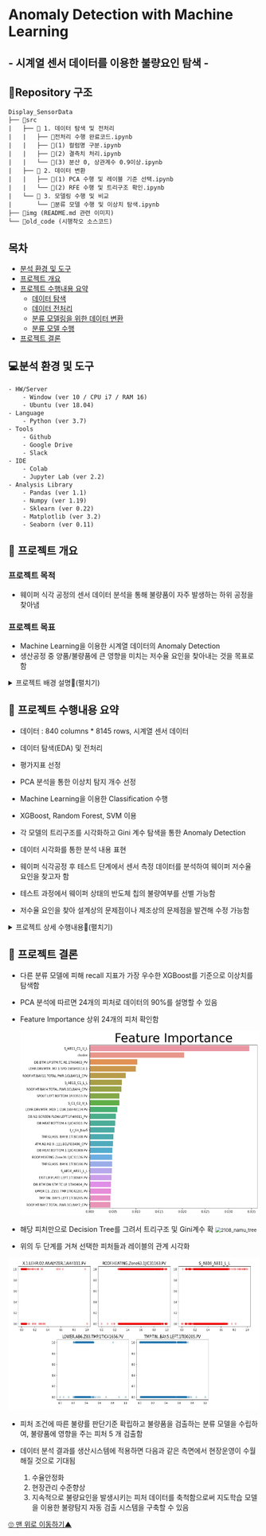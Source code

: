 # Anomaly Detection with Machine Learning
## - 시계열 센서 데이터를 이용한 불량요인 탐색 -

## 📁Repository 구조
```
Display_SensorData
├── 📁src 
|	├── 📁 1. 데이터 탐색 및 전처리
|	|	├── 📃전처리 수행 완료코드.ipynb
|	|	├── 📃(1) 컬럼명 구분.ipynb
|	|	├── 📃(2) 결측치 처리.ipynb
|	|	└── 📃(3) 분산 0, 상관계수 0.9이상.ipynb
|	├── 📁 2. 데이터 변환
|	|	├── 📃(1) PCA 수행 및 레이블 기준 선택.ipynb
|	|	└── 📃(2) RFE 수행 및 트리구조 확인.ipynb
|	└── 📁 3. 모델링 수행 및 비교
|	 	└── 📃분류 모델 수행 및 이상치 탐색.ipynb
├── 📁img (README.md 관련 이미지) 
└── 📁old_code (시행착오 소스코드)
```

## 목차


  * [분석 환경 및 도구](#분석-환경-및-도구)
  * [프로젝트 개요](#프로젝트-개요)
  * [프로젝트 수행내용 요약](#프로젝트-수행내용-요약)
      * [데이터 탐색](#데이터-탐색)
      * [데이터 전처리](#데이터-전처리)
      * [분류 모델링을 위한 데이터 변환](#분류-모델링을-위한-데이터-변환)
      * [분류 모델 수행](#분류-모델-수행)
  * [프로젝트 결론](#프로젝트-결론)





## 💻분석 환경 및 도구

```
- HW/Server
	- Window (ver 10 / CPU i7 / RAM 16)
	- Ubuntu (ver 18.04)
- Language
	- Python (ver 3.7)
- Tools
	- Github
	- Google Drive
	- Slack
- IDE
	- Colab
	- Jupyter Lab (ver 2.2)
- Analysis Library
	- Pandas (ver 1.1)
	- Numpy (ver 1.19)
	- Sklearn (ver 0.22)
	- Matplotlib (ver 3.2)
	- Seaborn (ver 0.11)
```


## 🌿 프로젝트 개요
### 프로젝트 목적

- 웨이퍼 식각 공정의 센서 데이터 분석을 통해 불량품이 자주 발생하는 하위 공정을 찾아냄

### 프로젝트 목표

- Machine Learning을 이용한 시계열 데이터의 Anomaly Detection
- 생산공정 중 양품/불량품에 큰 영향을 미치는 저수율 요인을 찾아내는 것을 목표로 함

<details>
<summary> 프로젝트 배경 설명📌(펼치기)</summary>
<div markdown="1">       

### 웨이퍼 식각 공정
- TFT(박막트랜지스터)의 회로 패턴을 만들기 위해 웨이퍼의 필요한 부분만 남기고 불필요한 부분은 깎아내는 공정
- 반도체 8대 공정 중 4번째 공정으로, 공정 중 불량율이 발생할 확률이 높아 반도체 수율에 가장 큰 영향을 미침

### 저수율 웨이퍼가 발생하는 원인
- 반도체 공정의 각 프로세서에서 레시피(온도,압력,가공 시간 등)대로 작업이 이루어지지 않아서 저수율 웨이퍼가 발생함

### 저수율 요인 파악의 필요성
- 공정 중 저수율 요인을 찾아내면 해당 프로세서의 집중적인 관리를 통해 고수율 웨이퍼의 생산효율을 극대화 할 수 있음
- 최적의 Etching 공정 레시피를 제공하고자 함

</div>
</details>



## 🌿 프로젝트 수행내용 요약

- 데이터 : 840 columns * 8145 rows, 시계열 센서 데이터
- 데이터 탐색(EDA) 및 전처리
- 평가지표 선정
- PCA 분석을 통한 이상치 탐지 개수 선정
- Machine Learning을 이용한 Classification 수행
- XGBoost, Random Forest, SVM 이용
- 각 모델의 트리구조를 시각화하고 Gini 계수 탐색을 통한 Anomaly Detection
- 데이터 시각화를 통한 분석 내용 표현

- 웨이퍼 식각공정 후 테스트 단계에서 센서 측정 데이터를 분석하여 웨이퍼 저수율 요인을 찾고자 함
- 테스트 과정에서 웨이퍼 상태의 반도체 칩의 불량여부를 선별 가능함
- 저수율 요인을 찾아 설계상의 문제점이나 제조상의 문제점을 발견해 수정 가능함


<details>
<summary> 프로젝트 상세 수행내용📌(펼치기)</summary>
<div markdown="1">    

## 📌데이터 탐색
- 데이터 : 디스플레이 Etching 공정의 센서데이터 (csv 파일)
- 840 컬럼 x 8145개 행의 int, float 타입 데이터임
- 반도체 식각 공정은 여러 단계로 구성되어 있으며, 각 단계는 사람이 검수함
- 따라서 각 피처는 휴먼에러를 포함하고 있을 수 있음
- 각 단계에는 센서가 배치되어 있으며, 이 센서는 1초 마다 값을 측정함
- 센서 측정값을 1시간 단위로 평균 내어 저장한 csv 파일을 분석 대상으로 함 

## 📌[데이터 전처리](https://github.com/ammobam/Display_SensorData/tree/main/src/1.%20%EB%8D%B0%EC%9D%B4%ED%84%B0%20%ED%83%90%EC%83%89%20%EB%B0%8F%20%EC%A0%84%EC%B2%98%EB%A6%AC)
- 결측치 처리
- 분산 0인 데이터 제거
- 생산라인 L, R 구분하여 한 쪽 라인 제거
- 피처 간 상관계수가 큰 피처 제거
- VIF > 30 이상의 피처 제거 (최종 모델링 작업에서는 생략함)


<details>
<summary> 데이터 전처리 상세내용📌(펼치기)</summary>
<div markdown="1">   

### 1)  결측치 처리
- 전체 값이 없는 컬럼 삭제
	-  7개 컬럼은 전체 8145개의 행이 모두 결측치임
	-  데이터가 없으므로 삭제함
- 그 외 결측치 처리
	- 남은 결측치는 ffill로 처리함
	- 이 데이터는 센서 데이터의 1시간 단위 평균 값이므로 전체 컬럼에 대한 평균보다는 이전 행의 값으로 결측치를 처리하는 것이 적절함

### 2)  분산 0인 데이터 제거
- 분산이 0인 데이터를 제거하는 이유?
    - 어떤 피처의 분산이 0이라는 것은 그 피처의 데이터가 모든 행에 대해 거의 변하지 않은 것을 의미함
    - 어떤 경우에도 같은 값을 내는 컬럼이 불량률에 영향을 주고 있다고 보기 어려움
- 수행 방법
    - 방법1 : sklearn의 VarianceThreshold 사용
    - 방법2 : var() 사용
- 결과


### 3)  생산라인 L, R 구분하여 한 쪽 라인 제거
- 피처 이름에 L, R가 반복하여 등장함
	- 피처 이름을 비교해본 결과 L, R은 좌, 우 생산라인일 것으로 생각됨
- 생산라인 L, R 구분하여 한 쪽 라인 제거하는 이유?
	- L, R이 동일한 공정을 수행하는 별개 라인이라면, 
	- 두 라인의 데이터를 모두 사용하는 것은 동일한 데이터가 최종 분류 모델에 중복하여 영향력을 주게 됨
	- 이 프로젝트는 공정의 특성에 따라  발생하는 저수율 요인을 찾고자 함
	- 따라서 L, R 라인에 속하는 공정이 동일한 공정이라면 L, R에 따른 차이가 발생해서는 안 됨
- 수행 방법
	(1) L, R 이름 분류
	- 피처 이름에 L, R이 표시된 피처를 분류함
		-  LR, L_R 등 구분이 어려운 이름은 우선 제외함
		-  L, R 을 분류함
		-  그 외 분류되지 않은 피처는 공통 생산라인으로 간주함
	-  라인별 피처 개수 확인
		-  L 피처 : 95개
		-  R 피처 : 91개
		- L 피처와 R 피처의 개수가 약간 차이남

	(2) L, R이 동일한 공정을 수행하는 별개 라인인지 확인
	-  각 라인의 피처 이름을 비교
		- L, R의 피처 이름을 비교하여 어느 한 쪽에 포함되지 않은 독특한 피처가 있는지 확인함
		- 이름 비교 결과 L 피처와 R 피처 이름 패턴은 매우 유사함
	-  L, R 상관계수 히트맵 확인
		- L, R 라인 각각의 상관계수를 히트맵으로 시각화함
		- L, R 라인 각 히트맵은 매우 유사한 패턴을 보임
		- 이는 L, R라인에 속한 피처 간에 유사한 상관관계가 있음을 의미함
	- 결론
		- L, R에 속한 각 피처의 유사한 이름, 피처간 상관계수의 패턴으로 보아
		- L, R은 동일한 공정을 수행하는 별개 생산라인으로 판단하는 것이 타당함

	(3) 피처 수가 적은 Right 라인의 피처를 제외하여 모델링 수행함



### 4)  피처 간 상관계수가 큰 피처 제거
- 상관계수 : 피처가 서로 종속된 정도를 나타낸 값. 강한 상관관계에 있는 경우 큰 값을 나타냄
- 상관계수가 큰 피처를 제거하는 이유?
    - 두 피처가 강한 상관관계에 있다는 것은, 하나의 피처 값이 다른 피처의 값에 큰 영향을 주고있음을 의미함
    - 두 피처는 동일한 원인에 기인하여 변하는 것으로 추측할 수 있음
    - 이를 제거하지 않고 두면 사실상 같은 의미인 데이터가 모델링에 여러 번 반영됨
    - 사실상 종속관계에 있는 피처들이 모델링에 크게 기여하는 것과 같음
    - 모델링에 영향을 미치는 원인들이 모두 비슷한 중요도로 반영되게 하려면 종속성이 낮은 피처들만을 이용하여 모델을 만드는 것이 타당함
- 여기서는 피처 간 상관계수의 절대값이 0.9 이상인 경우를 종속된 것으로 봄

### 5)  VIF > 30 이상의 피처 제거 (최종 모델링에서 생략함)
- VIF : Variation Inflation Factor, 분산팽창요인
    - 다중회귀분석 시 종속변수 Y를 제외하고 독립변수(피처)에 대해서만 판단함
    - 피처 사이에 회귀분석을 실시하여 결정계수(R2)가 높으면 다중공선성의 문제가 발생할 가능성이 높음
    - 피처의 특정 조합에서 회귀선의 설명력(결정계수)이 높으면 VIF 값이 커짐

- 이 데이터의 경우 컬럼 수가 많아서 VIF 기준을 30 정도로 잡아야 함
- VIF를 이용해서 컬럼을 제거하는 방법:
    - (1) VIF 계산
    - (2) VIF가 가장 큰 피처를 제외하고 다시 VIF 계산
    - (3-1) 가장 큰 VIF가
        - 이전의 VIF보다 커지거나, 
        - 무한으로 발산하는 경우에는
        - 제외했던 컬럼을 다시 포함하고 2순위의 컬럼을 제외하여 (1), (2) 반복
    - (3-2) 가장 큰 VIF를 확인한 결과 이전의 VIF보다 작고, 30 이상이면 (1), (2) 반복
- 순차적으로 진행되는 작업으로 수행 시간이 오래 걸리는 작업임

- 최종 모델링에서 제외한 이유 ?
    - 위와 같은 방법으로 피처를 제거한 결과, 남은 피처가 모델을 충분히 설명하지 못하는 것 같음
- 대안
    - RFE를 이용하여 중요 피처를 추출함


</div>
</details>
    
    
## 📌[분류 모델링을 위한 데이터 변환](https://github.com/ammobam/Display_SensorData/tree/main/src/2.%20%EB%8D%B0%EC%9D%B4%ED%84%B0%20%EB%B3%80%ED%99%98)
- 수행 목표 및 방법
	- 프로젝트 목표인 **중요 피처 도출**을 위해 모델링 후 반복 작업함
- 수행 내용
    - PCA 수행
    - 레이블 기준 설정
    - RFE 클래스를 이용한 중요 피처 선정 

<details>
<summary> 분류 모델링을 위한 데이터 변환 상세내용📌(펼치기)</summary>
<div markdown="1">   

### 1)  PCA 수행
- PCA 수행을 통해 중요 피처를 몇 개 추출하는 것이 적절한지 조사함
- n_components를 전체 피처 개수로 설정하여 PCA를 수행함
- 이 경우 주성분과 피처는 1:1 대응하므로, 데이터를 잘 설명할 수 있는 주성분 수가 곧 중요 피처 개수임
- 방법1 : Elbow Point 확인
    - 피처 - 설명변수 그래프를 그려서 Elbow Point를 확인함
    - 또는 설명변수가 급감하는 때의 주성분 인덱스를 찾음
    - 이 방법을 사용하면 **최소한의 주성분 개수**로 전체 데이터의 경향을 설명할 수 있음
- 방법2 : 설명변수 비율의 누적합 확인
    - 설명변수 비율의 누적합이 0.90일 때의 주성분 개수로 선택할 수 있음
    - 이 경우 **전체 데이터의 90%를 설명하기 위해 필요한 주성분 개수**를 구하는 것과 같음
    



### 2)  레이블 기준 선택
- 불량품/양품 나누는 기준 선택
- 기준 1 : 데이터 값 상위 5% 기준으로 불량품을 구분한 경우, 불균형한 트리가 생성됨

<img src="img\2108_namu_tree_label1.png" alt="2108_namu_tree_label1" style="zoom:25%;" />



- 기준 2 : 양품/불량품 데이터 개수가 비슷해지도록 한 경우, 균형 잡힌 트리가 생성됨

<img src="img\2108_namu_tree_label2.png" alt="2108_namu_tree_label2" style="zoom:25%;" />



### 3)  RFE 클래스를 이용한 중요 피처 선정
- PCA 수행 결과로 나온 중요 피처 개수를 참고하여 RFE를 수행함
- RFE
    - recursive feature elimination (재귀적 피처 제거)
    - 모델에 가장 영향을 적게 미치는 일부 피처를 제외하고 다시 모델 학습을 수행함
    - 위 작업을 반복하여 최종적으로는 중요한 피처만으로 학습한 모델을 반환함
	- 피처 제외 기준 : 회귀 모델에서는 coef, 분류 모델에서는 feature_importance를 기준으로 함
    - 이용한 클래스 : sklearn.feature_selection.RFE


</div>
</details>

## 📌[분류 모델 수행](https://github.com/ammobam/Display_SensorData/tree/main/src/3.%20%EB%AA%A8%EB%8D%B8%EB%A7%81%20%EC%88%98%ED%96%89%20%EB%B0%8F%20%EB%B9%84%EA%B5%90)
### 1) 분류 모델의 이해
- 단일 모델 학습 방식
	- 단일 알고리즘으로 하나의 모델을 이용하여 분류함
	- 해당 알고리즘 : SVM, Decision Tree
- Ensemble 모델 학습 방식
	- (1) Voting
	    - **여러 알고리즘**으로 모델을 생성하고 분류 결과를 비교하여 가장 좋은 모델을 선정하는 방법
        - voting 유형
        	- hard voting : voting 결과를 1, 0으로 리턴
	        - soft voting : voting 결과를 확률로 리턴

	- (2) Bagging
	    - **한 가지 알고리즘**으로 여러 개의 모델 생성하여 병렬 학습함
	    - 각 모델은 데이터 샘플링을 달리하여 비교함
	    - 해당 알고리즘 : Random Forest

	- (3) Boosting
	    - 여러 모델이 **순차적으로 학습함**
	    - 이전 모델이 잘못 분류한 데이터에 **가중치**를 부여하고 다음 모델 훈련에 적용함
	    - 해당 알고리즘 : Ada Boost, GBM, XGBoost, LightBoost

	- (4) Stacking
	    - 이전 모델 훈련 결과로 나온 예측값으로 다음 모델(메타모델)을 훈련함

### 2) 분류 알고리즘

#### SVM

#### RandomForest

#### Xgboost

### 3) 평가지표 선정

- 이 데이터에서는 극소수의 불량품을 판정하지 못하는 것을 피해야 함
    - 양품은 고객에게 배송되고, 불량품은 재검수 해보는 상황에서
    - 불량품을 양품으로 판정한 경우, 재검수가 이뤄지지 않고 불량품이 고객에게 배송됨
    - 브랜드 신뢰도가 하락하는 등 치명적인 문제가 발생함
- 따라서 <u>재현율(recall)</u>이 적절한 평가지표임
    - FP가 높고, FN이 낮은지 중점적으로 살펴야 함

<details>
<summary>평가지표 배경지식📌(펼치기)</summary>
<div markdown="1">   

    - 정확도(accuracy) : TN + TP / 전체
    - 정밀도(precision) : TP / (FP + TP)
        - Pos로 예측한 것 중 실제 Pos였던 것
        - 양성예측도
        - Pos 예측 성능을 더 정밀하게 측정하기 위한 평가지표
        - FP를 낮추는 데 초점
    - 재현율(recall) : TP / (FN + TP)
        - 실제 Pos인 것 중 실제 Pos였던 것
        - 민감도, TPR(True Positive Rate)
        - Pos를 Neg로 판단하면 치명적인 경우 사용
        - FN을 낮추는 데 초점
    - F1 Score
        - 정밀도와 재현율의 조화평균
        - 두 평가지표를 적절히 고려하는 경우에 사용함
        -  2pr/(p+r)
    - ROC 곡선
        - 이진분류의 예측 성능 측정에 사용함
        - FP비율 - TP비율(recall) 곡선
</div>
</details>

### 4) 각 모델의 트리구조 확인
- (작성예정)🐥

</div>
</details>

## 🌿 프로젝트 결론

- 다른 분류 모델에 피해 recall 지표가 가장 우수한 XGBoost를 기준으로 이상치를 탐색함
- PCA 분석에 따르면 24개의 피처로 데이터의 90%를 설명할 수 있음
- Feature Importance 상위 24개의 피처 확인함

  <img src="img\2108_namu_feature_importance.png" alt="2108_namu_feature_importance" style="zoom:67%;" />

- 해당 피처만으로 Decision Tree를 그려서 트리구조 및 Gini계수 확
  <img src="img\2108_namu_tree.png" alt="2108_namu_tree" style="zoom: 67%;" />
  
- 위의 두 단계를 거쳐 선택한 피처들과 레이블의 관계 시각화
<img src="img\2108_namu.JPG" style="zoom:67%;" />

- 피처 조건에 따른 불량률 판단기준 확립하고 불량품을 검출하는 분류 모델을 수립하여, 불량품에 영향을 주는 피처 5 개 검출함

- 데이터 분석 결과를 생산시스템에 적용하면 다음과 같은 측면에서 현장운영이 수월해질 것으로 기대됨
	1) 수율안정화
	2) 현장관리 수준향상
	3) 지속적으로 불량요인을 발생시키는 피처 데이터를 축척함으로써 지도학습 모델을 이용한 불량탐지 자동 검출 시스템을 구축할 수 있음

<a href="#" class="btn--success" >🙄 맨 위로 이동하기▲</a>
